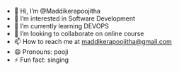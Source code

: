 - 👋 Hi, I’m @Maddikerapoojitha
- 👀 I’m interested in Software Development 
- 🌱 I’m currently learning DEVOPS
- 💞️ I’m looking to collaborate on online course
- 📫 How to reach me at maddikerapoojitha@gmail.com
- 😄 Pronouns: pooji
- ⚡ Fun fact: singing
  

<!---
Maddikerapoojitha/Maddikerapoojitha is a ✨ special ✨ repository because its `README.md` (this file) appears on your GitHub profile.
You can click the Preview link to take a look at your changes.
--->
